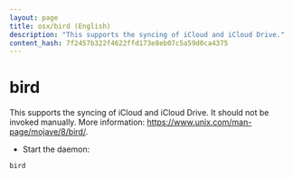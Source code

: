 ```yaml
---
layout: page
title: osx/bird (English)
description: "This supports the syncing of iCloud and iCloud Drive."
content_hash: 7f2457b322f4622ffd173e8eb07c5a59d0ca4375
---
```

# bird

This supports the syncing of iCloud and iCloud Drive.
It should not be invoked manually.
More information: <https://www.unix.com/man-page/mojave/8/bird/>.

- Start the daemon:

`bird`
